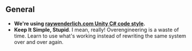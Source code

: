 ## General ##
+ **We're using [raywenderlich.com Unity C# code style](https://github.com/raywenderlich/c-sharp-style-guide).**
+ **Keep It Simple, Stupid**. I mean, really! Overengineering is a waste of time. Learn to use what's working instead of rewriting the same system over and over again.
